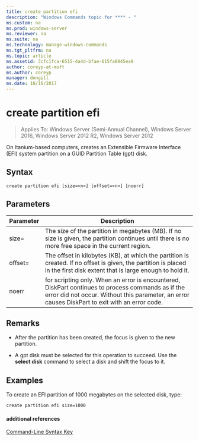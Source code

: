 ```yaml
---
title: create partition efi
description: "Windows Commands topic for **** - "
ms.custom: na
ms.prod: windows-server
ms.reviewer: na
ms.suite: na
ms.technology: manage-windows-commands
ms.tgt_pltfrm: na
ms.topic: article
ms.assetid: 3cfc1fca-6515-4a4d-bfae-615fa8045ea9
author: coreyp-at-msft
ms.author: coreyp
manager: dongill
ms.date: 10/16/2017
---
```

# create partition efi

>Applies To: Windows Server (Semi-Annual Channel), Windows Server 2016, Windows Server 2012 R2, Windows Server 2012

On Itanium\-based computers, creates an Extensible Firmware Interface \(EFI\) system partition on a GUID Partition Table \(gpt\) disk.  
  
  
  
## Syntax  
  
```  
create partition efi [size=<n>] [offset=<n>] [noerr]  
```  
  
## Parameters  
  
|  Parameter  |                                                                                             Description                                                                                              |
|-------------|------------------------------------------------------------------------------------------------------------------------------------------------------------------------------------------------------|
|  size\=<n>  |                         The size of the partition in megabytes \(MB\). If no size is given, the partition continues until there is no more free space in the current region.                         |
| offset\=<n> |             The offset in kilobytes \(KB\), at which the partition is created. If no offset is given, the partition is placed in the first disk extent that is large enough to hold it.              |
|    noerr    | for scripting only. When an error is encountered, DiskPart continues to process commands as if the error did not occur. Without this parameter, an error causes DiskPart to exit with an error code. |
  
## Remarks  
  
-   After the partition has been created, the focus is given to the new partition.  
  
-   A gpt disk must be selected for this operation to succeed. Use the **select disk** command to select a disk and shift the focus to it.  
  
## <a name="BKMK_examples"></a>Examples  
To create an EFI partition of 1000 megabytes on the selected disk, type:  
  
```  
create partition efi size=1000  
```  
  
#### additional references  
[Command-Line Syntax Key](command-line-syntax-key.md)  
  

  

